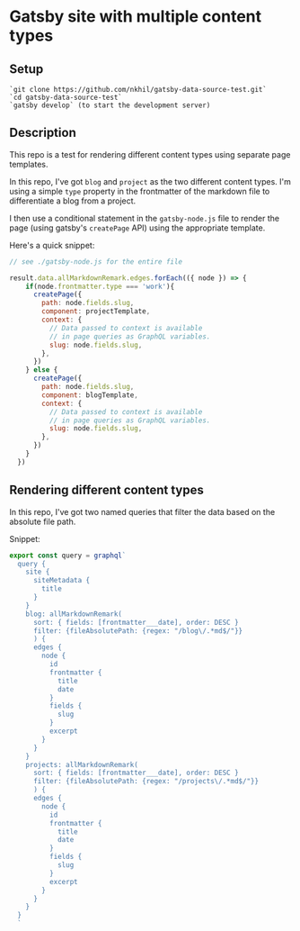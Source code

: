 # Gatsby site with multiple content types

## Setup

```
`git clone https://github.com/nkhil/gatsby-data-source-test.git`
`cd gatsby-data-source-test`
`gatsby develop` (to start the development server)
```

## Description 

This repo is a test for rendering different content types using separate page templates. 

In this repo, I've got `blog` and `project` as the two different content types. I'm using a simple `type` property in the frontmatter of the markdown file to differentiate a blog from a project. 

I then use a conditional statement in the `gatsby-node.js` file to render the page (using gatsby's `createPage` API) using the appropriate template. 

Here's a quick snippet:

```javascript
// see ./gatsby-node.js for the entire file

result.data.allMarkdownRemark.edges.forEach(({ node }) => {
    if(node.frontmatter.type === 'work'){
      createPage({
        path: node.fields.slug,
        component: projectTemplate,
        context: {
          // Data passed to context is available
          // in page queries as GraphQL variables.
          slug: node.fields.slug,
        },
      })
    } else {
      createPage({
        path: node.fields.slug,
        component: blogTemplate,
        context: {
          // Data passed to context is available
          // in page queries as GraphQL variables.
          slug: node.fields.slug,
        },
      })
    }
  })
```

## Rendering different content types

In this repo, I've got two named queries that filter the data based on the absolute file path. 

Snippet: 
```javascript
export const query = graphql`
  query {
    site {
      siteMetadata {
        title
      }
    }
    blog: allMarkdownRemark(
      sort: { fields: [frontmatter___date], order: DESC }
      filter: {fileAbsolutePath: {regex: "/blog\/.*md$/"}}
      ) {
      edges {
        node {
          id
          frontmatter {
            title
            date
          }
          fields {
            slug
          }
          excerpt
        }
      }
    }
    projects: allMarkdownRemark(
      sort: { fields: [frontmatter___date], order: DESC }
      filter: {fileAbsolutePath: {regex: "/projects\/.*md$/"}}
      ) {
      edges {
        node {
          id
          frontmatter {
            title
            date
          }
          fields {
            slug
          }
          excerpt
        }
      }
    }
  }
  `
```
